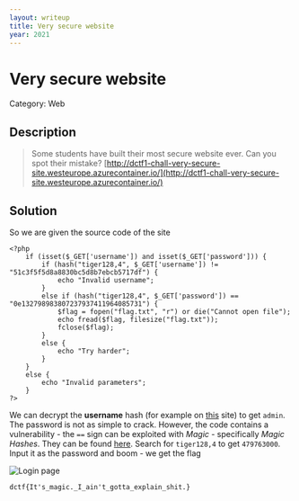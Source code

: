 ```yaml
---
layout: writeup
title: Very secure website
year: 2021
---
```

# Very secure website
Category: Web

## Description

> Some students have built their most secure website ever. Can you spot their mistake? [http://dctf1-chall-very-secure-site.westeurope.azurecontainer.io/](http://dctf1-chall-very-secure-site.westeurope.azurecontainer.io/)

## Solution

So we are given the source code of the site 
```
<?php
    if (isset($_GET['username']) and isset($_GET['password'])) {
        if (hash("tiger128,4", $_GET['username']) != "51c3f5f5d8a8830bc5d8b7ebcb5717df") {
            echo "Invalid username";
        }
        else if (hash("tiger128,4", $_GET['password']) == "0e132798983807237937411964085731") {
            $flag = fopen("flag.txt", "r") or die("Cannot open file");
            echo fread($flag, filesize("flag.txt"));
            fclose($flag);
        }
        else {
            echo "Try harder";
        }
    }
    else {
        echo "Invalid parameters";
    }
?> 
```

We can decrypt the **username** hash (for example on [this](http://hashmash.info) site) to get `admin`. The password is not as simple to crack. However, the code contains a vulnerability - the `==` sign can be exploited with *Magic* - specifically *Magic Hashes*. They can be found [here](https://www.whitehatsec.com/blog/magic-hashes/). Search for `tiger128,4` to get `479763000`. Input it as the password and boom - we get the flag

![Login page]({{site.baseurl}}/assets/secure_website_magichash.png)

```
dctf{It's_magic._I_ain't_gotta_explain_shit.}
```
